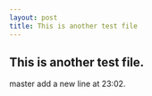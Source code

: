 ```yaml
---
layout: post
title: This is another test file
---
```


## This is another test file.
master add a new line at 23:02.
